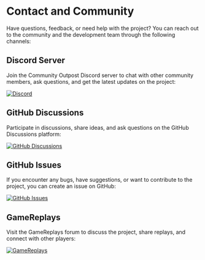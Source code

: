 # Contact and Community

Have questions, feedback, or need help with the project? You can reach out to the community and the development team
through the following channels:

## **Discord Server**

Join the Community Outpost Discord server to chat with other community members, ask questions, and get the latest
updates on the project:

[![Discord](https://img.shields.io/discord/1234567890?color=7289DA&label=Discord&logo=discord&logoColor=white&style=for-the-badge)](https://discord.gg/ZGtT3Qwd3Y)

## **GitHub Discussions**

Participate in discussions, share ideas, and ask questions on the GitHub Discussions platform:

[![GitHub Discussions](https://img.shields.io/badge/GitHub-Discussions-181717?style=for-the-badge&logo=github)](https://github.com/TheSuperHackers/GeneralsGamePatch/discussions)

## **GitHub Issues**

If you encounter any bugs, have suggestions, or want to contribute to the project, you can create an issue on GitHub:

[![GitHub Issues](https://img.shields.io/badge/GitHub-Issues-181717?style=for-the-badge&logo=github)](https://github.com/TheSuperHackers/GeneralsGamePatch/issues)

## **GameReplays**

Visit the GameReplays forum to discuss the project, share replays, and connect with other players:

[![GameReplays](https://img.shields.io/badge/GameReplays-Forum-181717?style=for-the-badge)](https://www.gamereplays.org/community/-cnc_zero_hour-Section.html)
